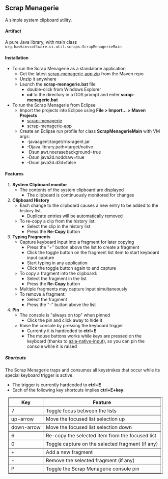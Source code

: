 Scrap Menagerie
---------------

A simple system clipboard utility.

#### Artifact

A pure Java library, with main class 
`org.hawkinssoftware.ui.util.scraps.ScrapMenagerieMain`

#### Installation

* To run the Scrap Menagerie as a standalone application
    * Get the latest [scrap-menagerie-app.zip] from the Maven repo
    * Unzip it anywhere
    * Launch the **scrap-menagerie.bat** file
        + double-click from Windows Explorer
        + **cd** to the directory in a DOS prompt and enter 
          **scrap-menagerie.bat**
* To run the Scrap Menagerie from Eclipse
    * Import the projects into Eclipse using 
      **File > Import... > Maven Projects**
        + [scrap-menagerie]
        + [scrap-menagerie-app]
    * Create an Eclipse run profile for class 
      **ScrapMenagerieMain** with VM args:
        + -javaagent:target/rns-agent.jar 
        + -Djava.library.path=target/native 
        + -Dsun.awt.noerasebackground=true 
        + -Dsun.java2d.noddraw=true 
        + -Dsun.java2d.d3d=false

[scrap-menagerie]: https://github.com/byron-hawkins/org.hawkinssoftware.scrap-menagerie/blob/master/scrap-menagerie/README.md
[scrap-menagerie-app]: https://github.com/byron-hawkins/org.hawkinssoftware.scrap-menagerie-app/blob/master/scrap-menagerie-app/README.md
[scrap-menagerie-app.zip]: https://oss.sonatype.org/content/repositories/snapshots/org/hawkinssoftware/scrap-menagerie/scrap-menagerie-dist/

#### Features

1. **System Clipboard monitor**
    * The contents of the system clipboard are displayed
        + The clipboard is continuously monitored for changes
2. **Clipboard History**
    * Each change to the clipboard causes a new entry to be added
      to the history list. 
        + Duplicate entries will be automatically removed
    * To re-copy a clip from the history list:
        + Select the clip in the history list
        + Press the **Re-Copy** button 
3. **Typing Fragments**
    * Capture keyboard input into a fragment for later copying
        + Press the "+" button above the list to create a fragment
        + Click the toggle button on the fragment list item to 
          start keyboard input capture
        + Start typing in any application
        + Click the toggle button again to end capture
    * To copy a fragment into the clipboard:
        + Select the fragment in the list
        + Press the **Re-Copy** button
    * Multiple fragments may capture input simultaneously
    * To remove a fragment:
        + Select the fragment 
        + Press the "-" button above the list 
4. **Pin**
    * The console is "always on top" when pinned
        + Click the pin and click away to hide it
    * Raise the console by pressing the keyboard trigger
        + Currently it is hardcoded to **ctrl+E**
        + The mouse buttons works while keys are pressed on the 
          keyboard (thanks to [azia-native-input]), so you can pin 
          the console while it is raised 
        
[azia-native-input]: https://github.com/byron-hawkins/org.hawkinssoftware.azia-native-input/blob/master/azia-native-input/README.md
        
##### Shortcuts

The Scrap Menagerie traps and consumes all keystrokes that occur 
while its special keyboard trigger is active. 

* The trigger is currently hardcoded to **ctrl+E**
* Each of the following key shortcuts implies **ctrl+E+key**.

<table border="1" cellpadding="3" style="margin-left: 10px">
	<tr>
		<th>Key</th>
		<th>Feature</th>
	</tr>
    <tr>
    	<td>7</td>
    	<td>Toggle focus between the lists</td>
    </tr>
    <tr>
    	<td>up-arrow</td>
    	<td>Move the focused list selection up</td>
    </tr>
    <tr>
    	<td>down-arrow</td>
    	<td>Move the focused list selection down</td>
    </tr>
    <tr>
    	<td>6</td>
    	<td>Re-copy the selected item from the focused list</td>
    </tr>
    <tr>
    	<td>0</td>
    	<td>Toggle capture on the selected fragment (if any)</td>
    </tr>
    <tr>
    	<td>+</td>
    	<td>Add a new fragment</td>
    </tr>
    <tr>
    	<td>-</td>
    	<td>Remove the selected fragment (if any)</td>
    </tr>
    <tr>
    	<td>P</td>
    	<td>Toggle the Scrap Menagerie console pin</td>
    </tr>
</table>        
        
        
        